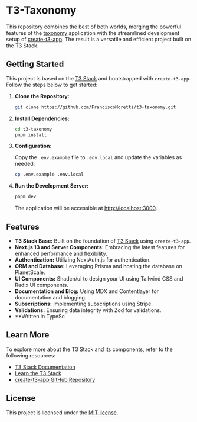 # T3-Taxonomy

This repository combines the best of both worlds, merging the powerful features of the [taxonomy](https://github.com/shadcn-ui/taxonomy/) application with the streamlined development setup of [create-t3-app](https://github.com/t3-oss/create-t3-app). The result is a versatile and efficient project built on the T3 Stack.


## Getting Started

This project is based on the [T3 Stack](https://create.t3.gg/) and bootstrapped with `create-t3-app`. Follow the steps below to get started:

1. **Clone the Repository:**

   ```bash
   git clone https://github.com/FranciscoMoretti/t3-taxonomy.git
   ```

2. **Install Dependencies:**

   ```bash
   cd t3-taxonomy
   pnpm install
   ```

3. **Configuration:**

   Copy the `.env.example` file to `.env.local` and update the variables as needed:

   ```bash
   cp .env.example .env.local
   ```

4. **Run the Development Server:**

   ```bash
   pnpm dev
   ```

   The application will be accessible at [http://localhost:3000](http://localhost:3000).


## Features

- **T3 Stack Base:** Built on the foundation of [T3 Stack](https://create.t3.gg/) using `create-t3-app`.
- **Next.js 13 and Server Components:** Embracing the latest features for enhanced performance and flexibility.
- **Authentication:** Utilizing NextAuth.js for authentication.
- **ORM and Database:** Leveraging Prisma and hosting the database on PlanetScale.
- **UI Components:** Shadcn/ui to design your UI using Tailwind CSS and Radix UI components.
- **Documentation and Blog:** Using MDX and Contentlayer for documentation and blogging.
- **Subscriptions:** Implementing subscriptions using Stripe.
- **Validations:** Ensuring data integrity with Zod for validations.
- **Written in TypeSc

## Learn More

To explore more about the T3 Stack and its components, refer to the following resources:

- [T3 Stack Documentation](https://create.t3.gg/)
- [Learn the T3 Stack](https://create.t3.gg/en/faq#what-learning-resources-are-currently-available)
- [create-t3-app GitHub Repository](https://github.com/t3-oss/create-t3-app)

## License

This project is licensed under the [MIT license](LICENSE.md).